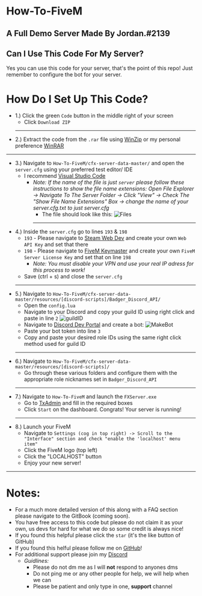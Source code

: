 #  How-To-FiveM
 A Full Demo Server Made By Jordan.#2139
---
## Can I Use This Code For My Server?
 Yes you can use this code for your server, that's the point of this repo! Just remember to configure the bot for your server.

# How Do I Set Up This Code?
- 1.) Click the green `Code` button in the middle right of your screen
  - Click `Download ZIP`
  ---
- 2.) Extract the code from the `.rar` file using [WinZip](https://download.winzip.com/gl/gad/winzip25.exe) or my personal preference [WinRAR](https://www.rarlab.com/download.htm)
---
- 3.) Navigate to `How-To-FiveM/cfx-server-data-master/` and open the `server.cfg` using your preferred test editor/ IDE
  - I recommend [Visual Studio Code](https://code.visualstudio.com/download)
    - *Note: If the name of the file is just `server` please follow these instructions to show the file name extensions: Open File Explorer -> Navigate To The Server Folder -> Click "View" -> Check The "Show File Name Extensions" Box -> change the name of your server.cfg.txt to just server.cfg*
      - The file should look like this: ![Files](https://i.imgur.com/9fnQaGl.png)
      ---
- 4.) Inside the `server.cfg` go to lines `193` & `198`
  - `193` - Please navigate to [Steam Web Dev](https://steamcommunity.com/dev/apikey) and create your own `Web API Key` and set that there
  - `198` - Please navigate to [FiveM Keymaster](https://keymaster.fivem.net/) and create your own `FiveM Server License Key` and set that on line `198`
    - *Note: You must disable your VPN and use your real IP adress for this process to work!*
  - Save (ctrl + s) and close the `server.cfg`
  ---
- 5.) Navigate to `How-To-FiveM/cfx-server-data-master/resources/[discord-scripts]/Badger_Discord_API/`
  - Open the `config.lua`
  - Navigate to your Discord and copy your guild ID using right click and paste in line `2`
  ![guildID](https://im4.ezgif.com/tmp/ezgif-4-f1a81125e264.gif)
  - Navigate to [Discord Dev Portal](https://discord.com/developers) and create a bot:
    ![MakeBot](https://im4.ezgif.com/tmp/ezgif-4-50d0c15de76b.gif)
  - Paste your bot token into line `3`
  - Copy and paste your desired role IDs using the same right click method used for guild ID
  ---
- 6.) Navigate to `How-To-FiveM/cfx-server-data-master/resources/[discord-scripts]/`
  - Go through these various folders and configure them with the appropriate role nicknames set in `Badger_Discord_API`
  ---
- 7.) Navigate to `How-To-FiveM` and launch the `FXServer.exe`
  - Go to [TxAdmin](http://localhost:40120/) and fill in the required boxes
  - Click `Start` on the dashboard. Congrats! Your server is running!
  ---
- 8.) Launch your FiveM
  - Navigate to `Settings (cog in top right) -> Scroll to the "Interface" section and check "enable the 'localhost' menu item"`
  - Click the FiveM logo (top left) 
  - Click the "LOCALHOST" button
  - Enjoy your new server!
---
# Notes:
- For a much more detailed version of this along with a FAQ section please navigate to the GitBook (coming soon). 
- You have free access to this code but please do not claim it as your own, us devs for hard for what we do so some credit is always nice!
- If you found this helpful please click the `star` (it's the like button of GitHub)
- If you found this helful please follow me on [GitHub](https://github.com/Jordan2139)!
- For additional support please join my [Discord](https://discord.gg/4MqR5vz)
  - *Guidlines:* 
    - Please do not dm me as I will __not__ respond to anyones dms
    - Do not ping me or any other people for help, we will help when we can
    - Please be patient and only type in one, **support** channel
